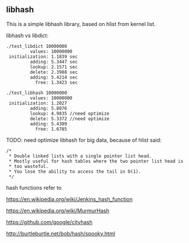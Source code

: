 ## libhash
This is a simple libhash library, based on hlist from kernel list.

libhash vs libdict:

```
./test_libdict 10000000
         values: 10000000
 initialization: 1.1839 sec
         adding: 5.3447 sec
         lookup: 2.1571 sec
         delete: 2.3988 sec
         adding: 5.4214 sec
           free: 1.3423 sec

./test_libhash 10000000
         values: 10000000
 initialization: 1.2027
         adding: 5.8076
         lookup: 4.9835 //need optimize
         delete: 5.3372 //need optimize
         adding: 5.4309
           free: 1.6785
```
TODO: need optimize libhash for big data, because of hlist said:

```
/*
 * Double linked lists with a single pointer list head.
 * Mostly useful for hash tables where the two pointer list head is
 * too wasteful.
 * You lose the ability to access the tail in O(1).
 */
```


hash functions refer to

https://en.wikipedia.org/wiki/Jenkins_hash_function

https://en.wikipedia.org/wiki/MurmurHash 

https://github.com/google/cityhash

http://burtleburtle.net/bob/hash/spooky.html

